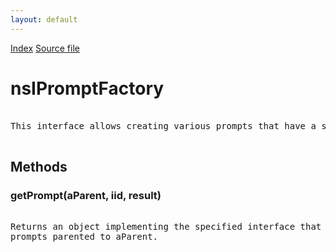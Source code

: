 ```yaml
---
layout: default
---
```

<div id='links'><a href="../index.html">Index</a>
<a href="http://dxr.mozilla.org/mozilla-central/source/embedding/components/windowwatcher/nsIPromptFactory.idl">Source file</a>
</div>

# nsIPromptFactory #
<pre>  
This interface allows creating various prompts that have a specific parent.  
  
</pre>
## Methods ##

### getPrompt(aParent, iid, result) ###
<pre>  
Returns an object implementing the specified interface that creates  
prompts parented to aParent.  
  
</pre>